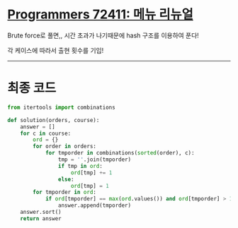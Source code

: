 # [Programmers 72411: 메뉴 리뉴얼](https://school.programmers.co.kr/learn/courses/30/lessons/72411)

Brute force로 풀면,, 시간 초과가 나기때문에 hash 구조를 이용하여 푼다!

각 케이스에 따라서 출현 횟수를 기입!

---

# 최종 코드

~~~python
from itertools import combinations

def solution(orders, course):
    answer = []
    for c in course:
        ord = {}
        for order in orders:
            for tmporder in combinations(sorted(order), c):
                tmp = ''.join(tmporder)
                if tmp in ord:
                    ord[tmp] += 1
                else:
                    ord[tmp] = 1
        for tmporder in ord:
            if ord[tmporder] == max(ord.values()) and ord[tmporder] > 1:
                answer.append(tmporder)
    answer.sort()
    return answer
~~~